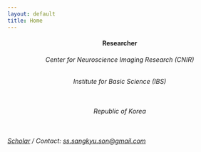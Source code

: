 ```yaml
---
layout: default
title: Home
---
```


#### <center>Researcher <br>
###### <center> Center for Neuroscience Imaging Research (CNIR) </center>
###### <center> Institute for Basic Science (IBS)</center> <br>
###### <center> Republic of Korea </center> <br>
###### [Scholar](https://scholar.google.co.kr/citations?user=NYCkQZAAAAAJ&hl=ko&oi=ao) / Contact: <ss.sangkyu.son@gmail.com>

